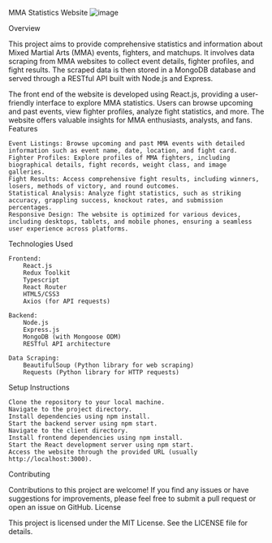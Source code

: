MMA Statistics Website
![image](https://github.com/StevenReynoso/MMA-Statistics/assets/114453891/c53b6e1a-60ad-45f5-b4d3-b79600299355)




Overview

This project aims to provide comprehensive statistics and information about Mixed Martial Arts (MMA) events, fighters, and matchups. It involves data scraping from MMA websites to collect event details, fighter profiles, and fight results. The scraped data is then stored in a MongoDB database and served through a RESTful API built with Node.js and Express.

The front end of the website is developed using React.js, providing a user-friendly interface to explore MMA statistics. Users can browse upcoming and past events, view fighter profiles, analyze fight statistics, and more. The website offers valuable insights for MMA enthusiasts, analysts, and fans.
Features

    Event Listings: Browse upcoming and past MMA events with detailed information such as event name, date, location, and fight card.
    Fighter Profiles: Explore profiles of MMA fighters, including biographical details, fight records, weight class, and image galleries.
    Fight Results: Access comprehensive fight results, including winners, losers, methods of victory, and round outcomes.
    Statistical Analysis: Analyze fight statistics, such as striking accuracy, grappling success, knockout rates, and submission percentages.
    Responsive Design: The website is optimized for various devices, including desktops, tablets, and mobile phones, ensuring a seamless user experience across platforms.

Technologies Used

    Frontend:
        React.js
        Redux Toolkit
        Typescript
        React Router
        HTML5/CSS3
        Axios (for API requests)

    Backend:
        Node.js
        Express.js
        MongoDB (with Mongoose ODM)
        RESTful API architecture

    Data Scraping:
        BeautifulSoup (Python library for web scraping)
        Requests (Python library for HTTP requests)

Setup Instructions

    Clone the repository to your local machine.
    Navigate to the project directory.
    Install dependencies using npm install.
    Start the backend server using npm start.
    Navigate to the client directory.
    Install frontend dependencies using npm install.
    Start the React development server using npm start.
    Access the website through the provided URL (usually http://localhost:3000).

Contributing

Contributions to this project are welcome! If you find any issues or have suggestions for improvements, please feel free to submit a pull request or open an issue on GitHub.
License

This project is licensed under the MIT License. See the LICENSE file for details.

